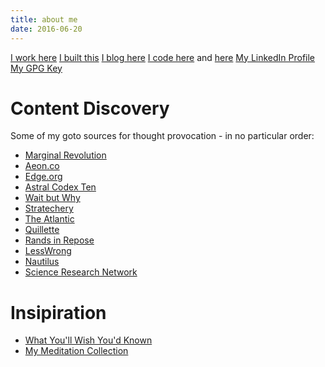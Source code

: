 ```yaml
---
title: about me
date: 2016-06-20
---
```


[I work here](https://qualytics.co "Automating Data Quality at Scale")
[I built this](https://foldergrid.com "End-to-End Encryption atop cloud storage")
[I blog here](https://ets.github.io "But not very often...")
[I code here](https://bitbucket.org/ets/ "Atlassian rocks!") and [here](https://github.com/ets/ "who doesn't ?")
[My LinkedIn Profile](https://www.linkedin.com/in/ericsimmerman)
[My GPG Key](https://keybase.io/ets)

# Content Discovery
Some of my goto sources for thought provocation - in no particular order:

* [Marginal Revolution](https://marginalrevolution.com/)
* [Aeon.co](https://aeon.co/)
* [Edge.org](https://www.edge.org/)
* [Astral Codex Ten](https://astralcodexten.substack.com/)
* [Wait but Why](http://waitbutwhy.com/)
* [Stratechery](https://stratechery.com/)
* [The Atlantic](http://www.theatlantic.com/)
* [Quillette](http://quillette.com/)
* [Rands in Repose](http://randsinrepose.com/)
* [LessWrong](http://lesswrong.com/)
* [Nautilus](http://nautil.us/)
* [Science Research Network](https://www.ssrn.com/)

# Insipiration

* [What You'll Wish You'd Known](http://www.paulgraham.com/hs.html)
* [My Meditation Collection](/meditation/)
